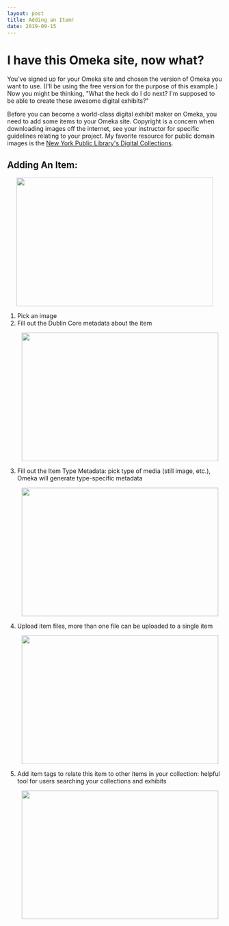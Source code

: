```yaml
---
layout: post
title: Adding an Item!
date: 2019-09-15
---
```

# I have this Omeka site, now what? #

You've signed up for your Omeka site and chosen the version of Omeka you want to use. (I'll be using the free version for the purpose of this example.) Now you might be thinking, "What the heck do I do next? I'm supposed to be able to create these awesome digital exhibits?"

Before you can become a world-class digital exhibit maker on Omeka, you need to add some items to your Omeka site. Copyright is a concern when downloading images off the internet, see your instructor for specific guidelines relating to your project. My favorite resource for public domain images is the [New York Public Library's Digital Collections](https://digitalcollections.nypl.org/).

## Adding An Item: ##

<p align="center">
  <img width="460" height="300" src="https://user-images.githubusercontent.com/54911846/65245456-a9db3b00-daba-11e9-8bc1-099f5d63ae57.png"> 
</p>
<ol>
  <li>Pick an image</li>
  <li>Fill out the Dublin Core metadata about the item</li>
  <p align="center">
    <img width="460" height="300" src="https://user-images.githubusercontent.com/54911846/65245643-f3c42100-daba-11e9-8757-8e239395e64e.png">
   </p>
  <li>Fill out the Item Type Metadata: pick type of media (still image, etc.), Omeka will generate type-specific metadata</li>
   <p align="center">
    <img width="460" height="300" src="https://user-images.githubusercontent.com/54911846/65245764-35ed6280-dabb-11e9-959b-fd7ddbf1419b.png">
   </p>
  <li>Upload item files, more than one file can be uploaded to a single item</li>
  <p align="center">
    <img width="460" height="300" src="https://user-images.githubusercontent.com/54911846/65245879-6cc37880-dabb-11e9-9eab-3f749c855153.png">
   </p>
  <li>Add item tags to relate this item to other items in your collection: helpful tool for users searching your collections and exhibits</li>
  <p align="center">
    <img width="460" height="300" src="https://user-images.githubusercontent.com/54911846/65245988-a72d1580-dabb-11e9-973c-9c965797ade4.png">
  </p>
</ol>
